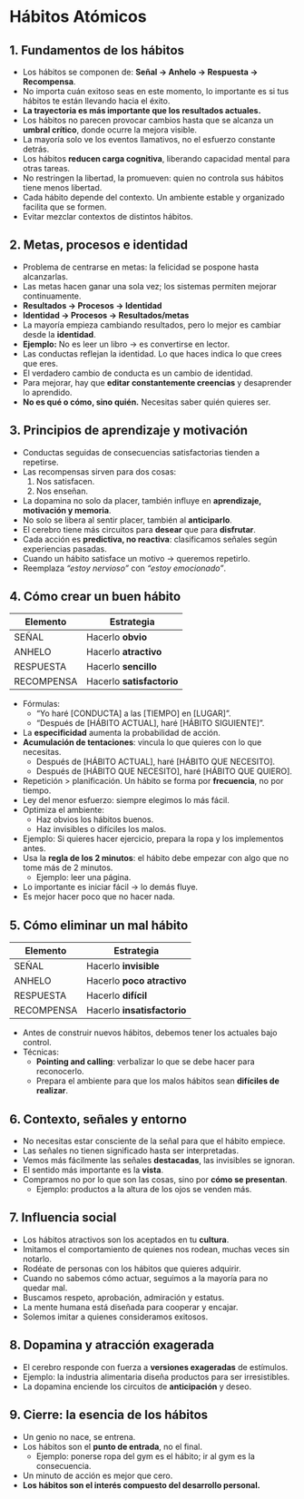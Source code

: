 # Hábitos Atómicos
## 1. Fundamentos de los hábitos

- Los hábitos se componen de: **Señal → Anhelo → Respuesta → Recompensa**.
- No importa cuán exitoso seas en este momento, lo importante es si tus hábitos te están llevando hacia el éxito.
- **La trayectoria es más importante que los resultados actuales.**
- Los hábitos no parecen provocar cambios hasta que se alcanza un **umbral crítico**, donde ocurre la mejora visible.
- La mayoría solo ve los eventos llamativos, no el esfuerzo constante detrás.
- Los hábitos **reducen carga cognitiva**, liberando capacidad mental para otras tareas.
- No restringen la libertad, la promueven: quien no controla sus hábitos tiene menos libertad.
- Cada hábito depende del contexto. Un ambiente estable y organizado facilita que se formen.
- Evitar mezclar contextos de distintos hábitos.

## 2. Metas, procesos e identidad

- Problema de centrarse en metas: la felicidad se pospone hasta alcanzarlas.
- Las metas hacen ganar una sola vez; los sistemas permiten mejorar continuamente.
- **Resultados → Procesos → Identidad**
- **Identidad → Procesos → Resultados/metas**
- La mayoría empieza cambiando resultados, pero lo mejor es cambiar desde la **identidad**.
- **Ejemplo:** No es leer un libro → es convertirse en lector.
- Las conductas reflejan la identidad. Lo que haces indica lo que crees que eres.
- El verdadero cambio de conducta es un cambio de identidad.
- Para mejorar, hay que **editar constantemente creencias** y desaprender lo aprendido.
- **No es qué o cómo, sino quién.** Necesitas saber quién quieres ser.

## 3. Principios de aprendizaje y motivación

- Conductas seguidas de consecuencias satisfactorias tienden a repetirse.
- Las recompensas sirven para dos cosas:
    1. Nos satisfacen.
    2. Nos enseñan.
- La dopamina no solo da placer, también influye en **aprendizaje, motivación y memoria**.
- No solo se libera al sentir placer, también al **anticiparlo**.
- El cerebro tiene más circuitos para **desear** que para **disfrutar**.
- Cada acción es **predictiva, no reactiva**: clasificamos señales según experiencias pasadas.
- Cuando un hábito satisface un motivo → queremos repetirlo.
- Reemplaza *“estoy nervioso”* con *“estoy emocionado”*.

## 4. Cómo crear un buen hábito

| Elemento | Estrategia |
| --- | --- |
| SEÑAL | Hacerlo **obvio** |
| ANHELO | Hacerlo **atractivo** |
| RESPUESTA | Hacerlo **sencillo** |
| RECOMPENSA | Hacerlo **satisfactorio** |
- Fórmulas:
    - “Yo haré [CONDUCTA] a las [TIEMPO] en [LUGAR]”.
    - “Después de [HÁBITO ACTUAL], haré [HÁBITO SIGUIENTE]”.
- La **especificidad** aumenta la probabilidad de acción.
- **Acumulación de tentaciones**: vincula lo que quieres con lo que necesitas.
    - Después de [HÁBITO ACTUAL], haré [HÁBITO QUE NECESITO].
    - Después de [HÁBITO QUE NECESITO], haré [HÁBITO QUE QUIERO].
- Repetición > planificación. Un hábito se forma por **frecuencia**, no por tiempo.
- Ley del menor esfuerzo: siempre elegimos lo más fácil.
- Optimiza el ambiente:
    - Haz obvios los hábitos buenos.
    - Haz invisibles o difíciles los malos.
- Ejemplo: Si quieres hacer ejercicio, prepara la ropa y los implementos antes.
- Usa la **regla de los 2 minutos**: el hábito debe empezar con algo que no tome más de 2 minutos.
    - Ejemplo: leer una página.
- Lo importante es iniciar fácil → lo demás fluye.
- Es mejor hacer poco que no hacer nada.

## 5. Cómo eliminar un mal hábito

| Elemento | Estrategia |
| --- | --- |
| SEÑAL | Hacerlo **invisible** |
| ANHELO | Hacerlo **poco atractivo** |
| RESPUESTA | Hacerlo **difícil** |
| RECOMPENSA | Hacerlo **insatisfactorio** |
- Antes de construir nuevos hábitos, debemos tener los actuales bajo control.
- Técnicas:
    - **Pointing and calling**: verbalizar lo que se debe hacer para reconocerlo.
    - Prepara el ambiente para que los malos hábitos sean **difíciles de realizar**.

## 6. Contexto, señales y entorno

- No necesitas estar consciente de la señal para que el hábito empiece.
- Las señales no tienen significado hasta ser interpretadas.
- Vemos más fácilmente las señales **destacadas**, las invisibles se ignoran.
- El sentido más importante es la **vista**.
- Compramos no por lo que son las cosas, sino por **cómo se presentan**.
    - Ejemplo: productos a la altura de los ojos se venden más.

## 7. Influencia social

- Los hábitos atractivos son los aceptados en tu **cultura**.
- Imitamos el comportamiento de quienes nos rodean, muchas veces sin notarlo.
- Rodéate de personas con los hábitos que quieres adquirir.
- Cuando no sabemos cómo actuar, seguimos a la mayoría para no quedar mal.
- Buscamos respeto, aprobación, admiración y estatus.
- La mente humana está diseñada para cooperar y encajar.
- Solemos imitar a quienes consideramos exitosos.

## 8. Dopamina y atracción exagerada

- El cerebro responde con fuerza a **versiones exageradas** de estímulos.
- Ejemplo: la industria alimentaria diseña productos para ser irresistibles.
- La dopamina enciende los circuitos de **anticipación** y deseo.

## 9. Cierre: la esencia de los hábitos

- Un genio no nace, se entrena.
- Los hábitos son el **punto de entrada**, no el final.
    - Ejemplo: ponerse ropa del gym es el hábito; ir al gym es la consecuencia.
- Un minuto de acción es mejor que cero.
- **Los hábitos son el interés compuesto del desarrollo personal.**
